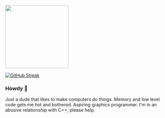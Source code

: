 <a href="https://github.com/anuraghazra/github-readme-stats">
  <img height=200 src="https://github-readme-stats.vercel.app/api/top-langs/?username=jakerieger&theme=tokyonight&layout=compact&hide_border=true&border_radius=16" />
</a>

<a href="https://git.io/streak-stats"><img src="https://streak-stats.demolab.com?user=jakerieger&theme=tokyonight&hide_border=true&border_radius=16&card_width=600" alt="GitHub Streak" /></a>

### Howdy 👋

Just a dude that likes to make computers do things. Memory and low level code gets me hot and bothered. Aspiring graphics programmer. I'm in an abusive relationship with C++, please help.
